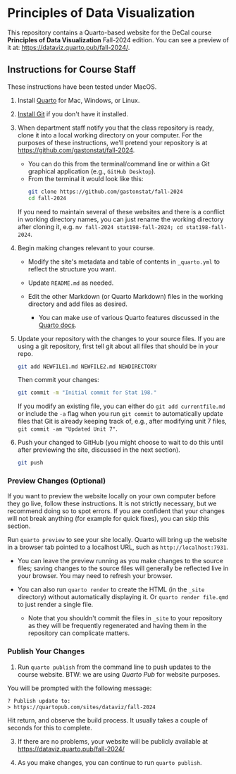 # Principles of Data Visualization

This repository contains a Quarto-based website for the DeCal course 
__Principles of Data Visualization__ Fall-2024 edition. You can see 
a preview of it at: <https://dataviz.quarto.pub/fall-2024/>.



## Instructions for Course Staff

These instructions have been tested under MacOS.

1. Install [Quarto](https://quarto.org/docs/get-started) for Mac, Windows, or Linux.

2. [Install Git](https://git-scm.com/downloads) if you don't have it installed.

3. When department staff notify you that the class repository is ready, clone it into a local working directory on your computer. For the purposes of these instructions, we'll pretend your repository is at https://github.com/gastonstat/fall-2024.
   - You can do this from the terminal/command line or within a Git graphical application (e.g., `GitHub Desktop`).
   - From the terminal it would look like this:
     ```bash
     git clone https://github.com/gastonstat/fall-2024
     cd fall-2024
     ```
   If you need to maintain several of these websites and there is a conflict in working directory names, you can just rename the working directory after cloning it, e.g. `mv fall-2024 stat198-fall-2024; cd stat198-fall-2024`.


4. Begin making changes relevant to your course. 
   - Modify the site's metadata and table of contents in `_quarto.yml` to reflect the structure you want.

   - Update `README.md` as needed.
   - Edit the other Markdown (or Quarto Markdown) files in the working directory and add files as desired.
     - You can make use of various Quarto features discussed in the [Quarto docs](https://quarto.org/docs/authoring).

5. Update your repository with the changes to your source files. If you are using a git repository, first tell git about all files that should be in your repo.

   ```bash
   git add NEWFILE1.md NEWFILE2.md NEWDIRECTORY
   ```

   Then commit your changes:
   ```bash
   git commit -m "Initial commit for Stat 198."
   ```

   If you modify an existing file, you can either do `git add currentfile.md` or include the `-a` flag when you run `git commit` to automatically update files that Git is already keeping track of, e.g., after modifying unit 7 files, `git commit -am "Updated Unit 7"`.

6. Push your changed to GitHub (you might choose to wait to do this until after previewing the site, discussed in the next section).
   
   ```bash
   git push
   ```


### Preview Changes (Optional)

If you want to preview the website locally on your own computer before they go live, follow these instructions. It is not strictly necessary, but we recommend doing so to spot errors. If you are confident that your changes will not break anything (for example for quick fixes), you can skip this section.

Run `quarto preview` to see your site locally. Quarto will bring up the website in a browser tab pointed to a localhost URL, such as `http://localhost:7931`. 

   - You can leave the preview running as you make changes to the source files; saving changes to the source files will generally be reflected live in your browser. You may need to refresh your browser.

   - You can also run `quarto render` to create the HTML (in the `_site` directory) without automatically displaying it. Or `quarto render file.qmd` to just render a single file. 
      - Note that you shouldn't commit the files in `_site` to your repository as they will be frequently regenerated and having them in the repository can complicate matters.



### Publish Your Changes

1. Run `quarto publish` from the command line to push updates to the course website.
BTW: we are using _Quarto Pub_ for website purposes.

You will be prompted with the following message:

```
? Publish update to:
> https://quartopub.com/sites/dataviz/fall-2024
```

Hit return, and observe the build process. It usually takes a couple of 
seconds for this to complete. 

3. If there are no problems, your website will be publicly available at <https://dataviz.quarto.pub/fall-2024/>

4. As you make changes, you can continue to run `quarto publish`.

